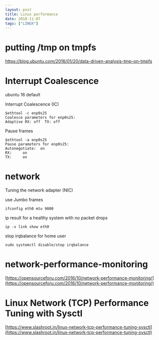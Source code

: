 ```yaml
---
layout: post
title: Linux performance
date: 2018-11-07
tags: ["LINUX"]
---
```



# putting /tmp on tmpfs

https://blog.ubuntu.com/2016/01/20/data-driven-analysis-tmp-on-tmpfs

# Interrupt Coalescence
ubuntu 16 default

Interrupt Coalescence (IC)

```
$ethtool -c enp0s25
Coalesce parameters for enp0s25:
Adaptive RX: off  TX: off
```

Pause frames

```
$ethtool -a enp0s25
Pause parameters for enp0s25:
Autonegotiate:	on
RX:		on
TX:		on

```




# network

Tuning the network adapter (NIC)

use Jumbo frames

```
ifconfig eth0 mtu 9000
```

ip result for a healthy system with no packet drops
```
ip -s link show eth0

```


stop irqbalance for home user

```
sudo systemctl disable/stop irqbalance
```





# network-performance-monitoring
[https://opensourceforu.com/2016/10/network-performance-monitoring/](https://opensourceforu.com/2016/10/network-performance-monitoring/)

# Linux Network (TCP) Performance Tuning with Sysctl
[https://www.slashroot.in/linux-network-tcp-performance-tuning-sysctl](https://www.slashroot.in/linux-network-tcp-performance-tuning-sysctl)


